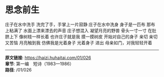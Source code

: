 # 思念前生

庄子在水中洗手
洗完了手，手掌上一片寂静
庄子在水中洗身
身子是一匹布
那布上粘满了
水面上漂来漂去的声音
庄子想混入
凝望月亮的野兽
骨头一寸一寸
在肚脐上下
像树枝一样长着
也许庄子就是我
摸一摸树皮
开始对自己的身子
亲切
亲切又苦恼
月亮触到我
仿佛我是光着身子
光着身子
进出
母亲如门，对我轻轻开着

---

**原文链接**: https://haizi.huhaitai.com/01/026  
**章节**: 第一编　短诗（1983—1986）  
**路径**: /01/026
